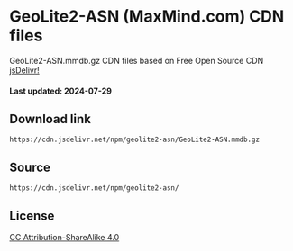 # GeoLite2-ASN (MaxMind.com) CDN files

GeoLite2-ASN.mmdb.gz CDN files based on Free Open Source CDN [jsDelivr!](https://www.jsdelivr.com/)

#### Last updated: 2024-07-29

## Download link
```
https://cdn.jsdelivr.net/npm/geolite2-asn/GeoLite2-ASN.mmdb.gz
```

## Source
```
https://cdn.jsdelivr.net/npm/geolite2-asn/
```

## License
[CC Attribution-ShareAlike 4.0](https://dev.maxmind.com/geoip/geolite2-free-geolocation-data?lang=en)
